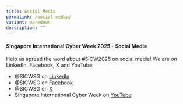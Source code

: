 ```yaml
---
title: Social Media
permalink: /social-media/
variant: markdown
description: ""
---
```

#### **Singapore International Cyber Week 2025 - Social Media**

Help us spread the word about #SICW2025 on social media! We are on LinkedIn, Facebook, X and YouTube:
+ @SICWSG on <a href="https://www.linkedin.com/company/SICWSG/" target="_blank">LinkedIn</a>
+ @SICWSG on <a href="https://www.facebook.com/SICWSG/" target="_blank">Facebook</a>
+ @SICWSG on <a href="https://twitter.com/SICWSG/" target="_blank">X</a>
+ Singapore International Cyber Week on <a href="https://www.youtube.com/c/SingaporeInternationalCyberWeek" target="_blank">YouTube</a>